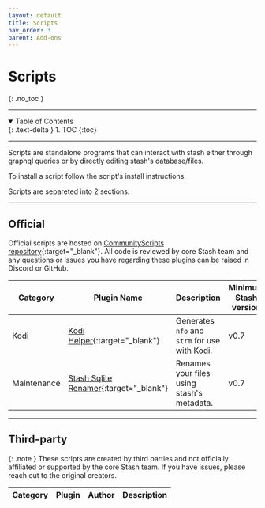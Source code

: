 ```yaml
---
layout: default
title: Scripts
nav_order: 3
parent: Add-ons
---
```

# Scripts
{: .no_toc }

---

<details open markdown="block">
  <summary>
    Table of Contents
  </summary>
  {: .text-delta }
1. TOC
{:toc}
</details>

---

Scripts are standalone programs that can interact with stash either through graphql queries or by directly editing stash's database/files.

To install a script follow the script's install instructions.

Scripts are separeted into 2 sections:

---

## Official

Official scripts are hosted on [CommunityScripts repository](https://github.com/stashapp/CommunityScripts){:target="_blank"}. All code is reviewed by core Stash team and any questions or issues you have regarding these plugins can be raised in Discord or GitHub. 

Category | Plugin Name | Description | Minimum Stash version
--------|-----------|-----------|---------------------
Kodi | [Kodi Helper](https://github.com/stashapp/CommunityScripts/blob/main/scripts/kodi-helper){:target="_blank"} | Generates `nfo` and `strm` for use with Kodi. | v0.7
Maintenance | [Stash Sqlite Renamer](https://github.com/stashapp/CommunityScripts/blob/main/scripts/Sqlite_Renamer){:target="_blank"} | Renames your files using stash's metadata. | v0.7

---

## Third-party

{: .note }
These scripts are created by third parties and not officially affiliated or supported by the core Stash team. If you have issues, please reach out to the original creators.

Category | Plugin | Author | Description
-|-|-|-

